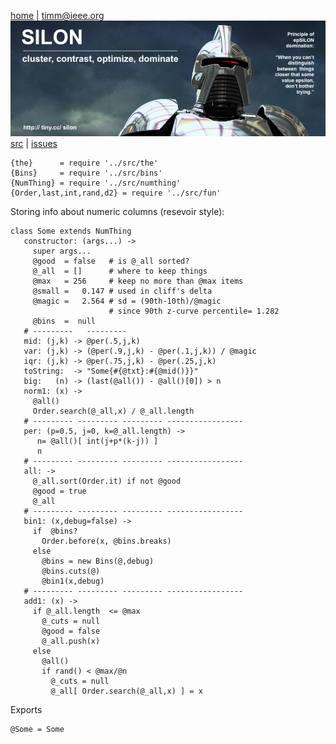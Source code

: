 <a name=top>&nbsp;<p></a>       
[home](http://tiny.cc/silon#top) |
<a href="mailto:timm@ieee.org">timm&commat;ieee.org</a>
<br> [<img width=900 src="https://github.com/timm/silon/raw/master/etc/img/banner.jpg">](http://tiny.cc/silon)<br>
[src](https://github.com/timm/silon/raw/master/src) | 
[issues](http://tiny.cc/silon)


    {the}      = require '../src/the'
    {Bins}     = require '../src/bins'
    {NumThing} = require '../src/numthing'
    {Order,last,int,rand,d2} = require '../src/fun'

Storing info about numeric  columns (resevoir style):

    class Some extends NumThing
       constructor: (args...) ->
         super args...
         @good  = false   # is @_all sorted?
         @_all  = []      # where to keep things
         @max   = 256     # keep no more than @max items
         @small =   0.147 # used in cliff's delta
         @magic =   2.564 # sd = (90th-10th)/@magic
                          # since 90th z-curve percentile= 1.282
         @bins  =  null
       # ---------   ---------
       mid: (j,k) -> @per(.5,j,k)
       var: (j,k) -> (@per(.9,j,k) - @per(.1,j,k)) / @magic
       iqr: (j,k) -> @per(.75,j,k) - @per(.25,j,k)
       toString:  -> "Some{#{@txt}:#{@mid()}}"
       big:   (n) -> (last(@all()) - @all()[0]) > n
       norm1: (x) -> 
         @all()
         Order.search(@_all,x) / @_all.length
       # --------- --------- --------- -----------------
       per: (p=0.5, j=0, k=@_all.length) ->
          n= @all()[ int(j+p*(k-j)) ]
          n
       # --------- --------- --------- -----------------
       all: ->
         @_all.sort(Order.it) if not @good
         @good = true
         @_all
       # --------- --------- --------- -----------------
       bin1: (x,debug=false) -> 
         if  @bins?
           Order.before(x, @bins.breaks)
         else
           @bins = new Bins(@,debug)
           @bins.cuts(@)
           @bin1(x,debug)
       # --------- --------- --------- -----------------
       add1: (x) ->
         if @_all.length  <= @max
           @_cuts = null
           @good = false
           @_all.push(x)
         else
           @all()
           if rand() < @max/@n
             @_cuts = null
             @_all[ Order.search(@_all,x) ] = x

Exports

    @Some = Some
